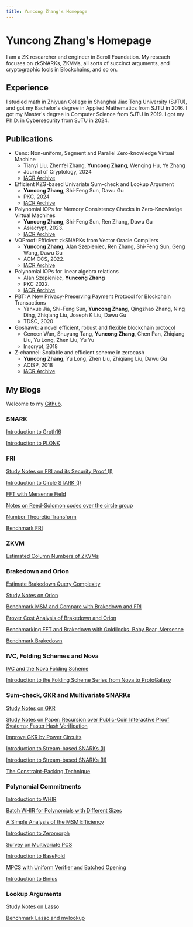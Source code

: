 ```yaml
---
title: Yuncong Zhang's Homepage
---
```


# Yuncong Zhang's Homepage

I am a ZK researcher and engineer in Scroll Foundation. My reseach focuses on zkSNARKs, ZKVMs, all sorts of succinct arguments, and cryptographic tools in Blockchains, and so on.

## Experience

I studied math in Zhiyuan College in Shanghai Jiao Tong University (SJTU), and got my Bachelor's degree in Applied Mathematics from SJTU in 2016.
I got my Master's degree in Computer Science from SJTU in 2019.
I got my Ph.D. in Cybersecurity from SJTU in 2024.

## Publications

- Ceno: Non-uniform, Segment and Parallel Zero-knowledge Virtual Machine
    - Tianyi Liu, Zhenfei Zhang, **Yuncong Zhang**, Wenqing Hu, Ye Zhang
    - Journal of Cryptology, 2024
    - [IACR Archive](https://eprint.iacr.org/2024/387)
- Efficient KZG-based Univariate Sum-check and Lookup Argument
    - **Yuncong Zhang**, Shi-Feng Sun, Dawu Gu
    - PKC, 2024
    - [IACR Archive](https://eprint.iacr.org/2024/618)
- Polynomial IOPs for Memory Consistency Checks in Zero-Knowledge Virtual Machines
    - **Yuncong Zhang**, Shi-Feng Sun, Ren Zhang, Dawu Gu
    - Asiacrypt, 2023.
    - [IACR Archive](https://eprint.iacr.org/2023/1555)
- VOProof: Efficient zkSNARKs from Vector Oracle Compilers
    - **Yuncong Zhang**, Alan Szepieniec, Ren Zhang, Shi-Feng Sun, Geng Wang, Dawu Gu
    - ACM CCS, 2022.
    - [IACR Archive](https://eprint.iacr.org/2021/710)
- Polynomial IOPs for linear algebra relations
    - Alan Szepieniec, **Yuncong Zhang**
    - PKC 2022.
    - [IACR Archive](https://eprint.iacr.org/2020/1022)
- PBT: A New Privacy-Preserving Payment Protocol for Blockchain Transactions
    - Yanxue Jia, Shi-Feng Sun, **Yuncong Zhang**, Qingzhao Zhang, Ning Ding, Zhiqiang Liu, Joseph K Liu, Dawu Gu
    - TDSC, 2020
- Goshawk: a novel efficient, robust and flexible blockchain protocol
    - Cencen Wan, Shuyang Tang, **Yuncong Zhang**, Chen Pan, Zhiqiang Liu, Yu Long, Zhen Liu, Yu Yu
    - Inscrypt, 2018
- Z-channel: Scalable and efficient scheme in zerocash
    - **Yuncong Zhang**, Yu Long, Zhen Liu, Zhiqiang Liu, Dawu Gu
    - ACISP, 2018
    - [IACR Archive](https://eprint.iacr.org/2017/684)

## My Blogs

Welcome to my [Github](https://github.com/yczhangsjtu).

### SNARK

[Introduction to Groth16](https://hackmd.io/@al5VH2hqS4ia1WS7YKXuAA/H1_VTCWvT)

[Introduction to PLONK](https://hackmd.io/@al5VH2hqS4ia1WS7YKXuAA/BJ-BhDMDp)

### FRI

[Study Notes on FRI and its Security Proof (I)](https://hackmd.io/@al5VH2hqS4ia1WS7YKXuAA/H1MGiUM8R)

[Introduction to Circle STARK (I)](https://hackmd.io/@al5VH2hqS4ia1WS7YKXuAA/Hyer8JxSR)

[FFT with Mersenne Field](https://hackmd.io/@al5VH2hqS4ia1WS7YKXuAA/Sk4vIKQ9h)

[Notes on Reed-Solomon codes over the circle group](https://hackmd.io/@al5VH2hqS4ia1WS7YKXuAA/H1pnFBeu3)

[Number Theoretic Transform](https://hackmd.io/@al5VH2hqS4ia1WS7YKXuAA/SJz7pJTon)

[Benchmark FRI](https://hackmd.io/@al5VH2hqS4ia1WS7YKXuAA/BJfuU56A3)

### ZKVM

[Estimated Column Numbers of ZKVMs](https://hackmd.io/@al5VH2hqS4ia1WS7YKXuAA/BykJ2N0Yn)

### Brakedown and Orion

[Estimate Brakedown Query Complexity](https://hackmd.io/@al5VH2hqS4ia1WS7YKXuAA/SyQUF4ci3)

[Study Notes on Orion](https://hackmd.io/@al5VH2hqS4ia1WS7YKXuAA/r1ZjX-533)

[Benchmark MSM and Compare with Brakedown and FRI](https://hackmd.io/@al5VH2hqS4ia1WS7YKXuAA/BkyXUjTpn)

[Prover Cost Analysis of Brakedown and Orion](https://hackmd.io/@al5VH2hqS4ia1WS7YKXuAA/ByNX6sTpn)

[Benchmarking FFT and Brakedown with Goldilocks, Baby Bear, Mersenne](https://hackmd.io/@al5VH2hqS4ia1WS7YKXuAA/Bk4YWAFo3)

[Benchmark Brakedown](https://hackmd.io/@al5VH2hqS4ia1WS7YKXuAA/BJXiG0L1p)

### IVC, Folding Schemes and Nova

[IVC and the Nova Folding Scheme](https://hackmd.io/@al5VH2hqS4ia1WS7YKXuAA/HJxJEVGhh)

[Introduction to the Folding Scheme Series from Nova to ProtoGalaxy](https://hackmd.io/@al5VH2hqS4ia1WS7YKXuAA/SJhY-6Uw6)

### Sum-check, GKR and Multivariate SNARKs

[Study Notes on GKR](https://hackmd.io/@al5VH2hqS4ia1WS7YKXuAA/ryzBl2npn)

[Study Notes on Paper: Recursion over Public-Coin Interactive Proof Systems; Faster Hash Verification](https://hackmd.io/@al5VH2hqS4ia1WS7YKXuAA/HJO2ABvR3)

[Improve GKR by Power Circuits](https://hackmd.io/@al5VH2hqS4ia1WS7YKXuAA/BkYUCeZQ6)

[Introduction to Stream-based SNARKs (I)](https://hackmd.io/@al5VH2hqS4ia1WS7YKXuAA/Hk8b2E0w0)

[Introduction to Stream-based SNARKs (II)](https://hackmd.io/@yczhang/ByGZ3jQu0)

[The Constraint-Packing Technique](https://hackmd.io/@yczhang/Hy5y3N8OC)

### Polynomial Commitments

[Introduction to WHIR](./pdfs/whir.pdf)

[Batch WHIR for Polynomials with Different Sizes](./pdfs/batched-whir.pdf)

[A Simple Analysis of the MSM Efficiency](https://hackmd.io/@al5VH2hqS4ia1WS7YKXuAA/r1CrI9rA3)

[Introduction to Zeromorph](https://hackmd.io/@al5VH2hqS4ia1WS7YKXuAA/B1oRND8-T)

[Survey on Multivariate PCS](https://hackmd.io/@al5VH2hqS4ia1WS7YKXuAA/H18vKiPfT)

[Introduction to BaseFold](https://hackmd.io/@al5VH2hqS4ia1WS7YKXuAA/B1H_6Iqma)

[MPCS with Uniform Verifier and Batched Opening](https://hackmd.io/@al5VH2hqS4ia1WS7YKXuAA/rJ_lCK4rp)

[Introduction to Binius](https://hackmd.io/@al5VH2hqS4ia1WS7YKXuAA/H1dj8M5vC)

### Lookup Arguments

[Study Notes on Lasso](https://hackmd.io/@al5VH2hqS4ia1WS7YKXuAA/HkEvhcuC3)

[Benchmark Lasso and mvlookup](https://hackmd.io/@al5VH2hqS4ia1WS7YKXuAA/HyPbE_Y16)

